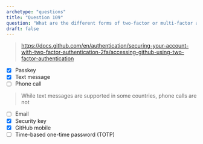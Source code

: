 ```yaml
---
archetype: "questions"
title: "Question 109"
question: "What are the different forms of two-factor or multi-factor authentication supported by GitHub? (Choose five.)"
draft: false
---
```


> https://docs.github.com/en/authentication/securing-your-account-with-two-factor-authentication-2fa/accessing-github-using-two-factor-authentication
- [x] Passkey
- [x] Text message
- [ ] Phone call
> While text messages are supported in some countries, phone calls are not
- [ ] Email
- [x] Security key
- [x] GitHub mobile
- [ ] Time-based one-time password (TOTP)
